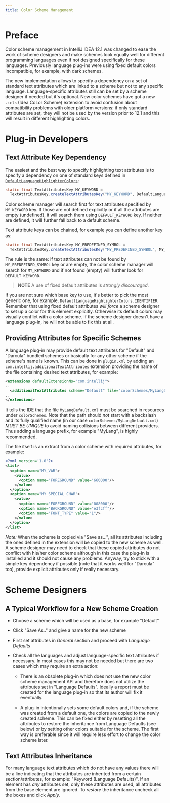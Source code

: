 ```yaml
---
title: Color Scheme Management
---
```


# Preface

Color scheme management in IntelliJ IDEA 12.1 was changed to ease the work of scheme designers and make schemes look equally well for different programming languages even if not designed specifically for these languages. 
Previously language plug-ins were using fixed default colors incompatible, for example, with dark schemes.

The new implementation allows to specify a dependency on a set of standard text attributes which are linked to a scheme but not to any specific language. Language-specific attributes still can be set by a scheme designer if needed but it's optional.
New color schemes have got a new `.icls` (Idea CoLor Scheme) extension to avoid confusion about compatibility problems with older platform versions:
if only standard attributes are set, they will not be used by the version prior to 12.1 and this will result in different highlighting colors.

# Plug-in Developers

## Text Attribute Key Dependency

The easiest and the best way to specify highlighting text attributes is to specify a dependency on one of standard keys defined in [`DefaultLanguageHighlighterColors`](upsource:///platform/editor-ui-api/src/com/intellij/openapi/editor/DefaultLanguageHighlighterColors.java):

```java
static final TextAttributesKey MY_KEYWORD = 
  TextAttributesKey.createTextAttributesKey("MY_KEYWORD", DefaultLanguageHighlighterColors.KEYWORD);
```

Color scheme manager will search first for text attributes specified by `MY_KEYWORD` key.
If those are not defined explicitly or if all the attributes are empty (undefined), it will search them using `DEFAULT_KEYWORD` key.
If neither are defined, it will further fall back to a default scheme.

Text attribute keys can be chained, for example you can define another key as:

```java
static final TextAttributesKey MY_PREDEFINED_SYMBOL = 
  TextAttributesKey.createTextAttributesKey("MY_PREDEFINED_SYMBOL", MY_KEYWORD);
```

The rule is the same: if text attributes can not be found by `MY_PREDEFINED_SYMBOL` key or are empty, the color scheme manager will search for `MY_KEYWORD` and if not found (empty) will further look for `DEFAULT_KEYWORD`.

> **NOTE** A use of fixed default attributes is _strongly discouraged_.  

If you are not sure which base key to use, it's better to pick the most generic one, for example, `DefaultLanguageHighlighterColors.IDENTIFIER`.
Remember that using fixed default attributes *will force*  a scheme designer to set up a color for this element explicitly.
Otherwise its default colors may visually conflict with a color scheme.
If the scheme designer doesn't have a language plug-in, he will not be able to fix this at all.

## Providing Attributes for Specific Schemes

A language plug-in may provide default text attributes for "Default" and "Darcula" bundled schemes or basically for any other scheme if the scheme's name is known.
This can be done in `plugin.xml` by adding an `com.intellij.additionalTextAttributes` extension providing the name of the file containing desired text attributes, for example:

```xml
<extensions defaultExtensionNs="com.intellij">
..
  <additionalTextAttributes scheme="Default" file="colorSchemes/MyLangDefault.xml"/>
..
</extensions>
```

It tells the IDE that the file `MyLangDefault.xml` must be searched in resources under `colorSchemes`.
Note that the path should *not* start with a backslash and its fully qualified name (in our case `colorSchemes/MyLangDefault.xml`) *MUST BE UNIQUE* to avoid naming collisions between different providers.
Thus adding a language prefix, for example "MyLang", is highly recommended.

The file itself is an extract from a color scheme with required attributes, for example:

```xml
<?xml version='1.0'?>
<list>
  <option name="MY_VAR">
    <value>
      <option name="FOREGROUND" value="660000"/>
    </value>
  </option>
  <option name="MY_SPECIAL_CHAR">
    <value>
      <option name="FOREGROUND" value="008000"/>
      <option name="BACKGROUND" value="e3fcff"/>
      <option name="FONT_TYPE" value="1"/>
    </value>
  </option>
</list>
```

*Note:*  When the scheme is copied via "Save as...", all its attributes including the ones defined in the extension will be copied to the new scheme as well.
A scheme designer may need to check that these copied attributes do not conflict with his/her color scheme although in this case the plug-in is installed and it should not cause any problems.
Anyway, try to stick with a simple key dependency if possible (note that it works well for "Darcula" too), provide explicit attributes only if really necessary.

# Scheme Designers

## A Typical Workflow for a New Scheme Creation

*  Choose a scheme which will be used as a base, for example "Default"

*  Click "Save As.." and give a name for the new scheme

*  First set attributes in *General*  section and proceed with *Language Defaults*

*  Check all the languages and adjust language-specific text attributes if necessary.
In most cases this may not be needed but there are two cases which may require an extra action:

    *  There is an obsolete plug-in which does not use the new color scheme management API and therefore does not utilize the attributes set in "Language Defaults".
    Ideally a report must be created for the language plug-in so that its author will fix it eventually.

    *  A plug-in intentionally sets some default colors and, if the scheme was created from a default one, the colors are copied to the newly created scheme.
    This can be fixed either by resetting all the attributes to restore the inheritance from Language Defaults (see below) or by setting other colors suitable for the scheme.
    The first way is preferable since it will require less effort to change the color scheme later.

## Text Attributes Inheritance

For many language text attributes which do not have any values there will be a line indicating that the attributes are inherited from a certain section/attributes, for example: "Keyword (Language Defaults)".
If an element has *any*  attributes set, only these attributes are used, all attributes from the base element are ignored.
To *restore*  the inheritance uncheck all the boxes and click *Apply*.

